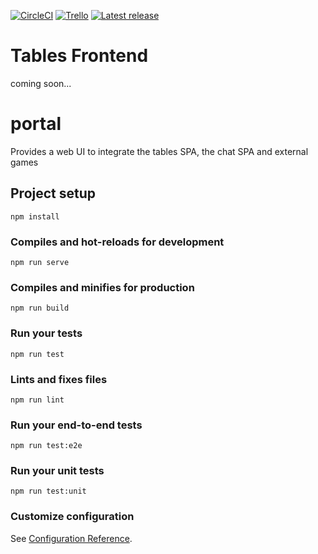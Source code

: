 [![CircleCI](https://img.shields.io/circleci/project/github/gamezeug/portal.svg)](https://circleci.com/gh/gamezeug/portal/tree/master)
[![Trello](https://img.shields.io/badge/Trello-public-brightgreen.svg)](https://trello.com/b/xavV1IPz/gamezeug)
[![Latest release](https://img.shields.io/github/tag/gamezeug/portal.svg?label=Latest%20Release)](https://github.com/gamezeug/portal/releases/latest)

# Tables Frontend

coming soon...

# portal

Provides a web UI to integrate the tables SPA, the chat SPA and external games

## Project setup
```
npm install
```

### Compiles and hot-reloads for development
```
npm run serve
```

### Compiles and minifies for production
```
npm run build
```

### Run your tests
```
npm run test
```

### Lints and fixes files
```
npm run lint
```

### Run your end-to-end tests
```
npm run test:e2e
```

### Run your unit tests
```
npm run test:unit
```

### Customize configuration
See [Configuration Reference](https://cli.vuejs.org/config/).
